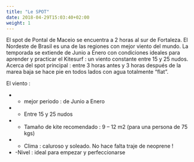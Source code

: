 ```yaml
---
title: "Le SPOT"
date: 2018-04-29T15:03:40+02:00
weight: 1
---
```


El spot de Pontal de Maceio se encuentra a 2 horas al sur de Fortaleza. El Nordeste de Brasil es una de las regiones con mejor viento del mundo. La temporada se extiende de Junio a Enero con condiciones ideales para aprender y practicar el Kitesurf : un viento constante entre 15 y 25 nudos. Acerca del spot principal : entre 3 horas antes y 3 horas después de la marea baja se hace pie en todos lados con agua totalmente “flat”. 

El viento : 

- - mejor periodo : de Junio a Enero
- - Entre 15 y 25 nudos
- - Tamaño de kite recomendado : 9 – 12 m2 (para una persona de 75 kgs)
- - Clima : caluroso y soleado. No hace falta traje de neoprene !
- -Nivel : ideal para empezar y perfeccionarse
